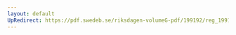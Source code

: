 ```yaml
---
layout: default
UpRedirect: https://pdf.swedeb.se/riksdagen-volumeG-pdf/199192/reg_199192/reg_199192_0595.pdf
---
```

